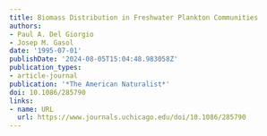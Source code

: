 ```yaml
---
title: Biomass Distribution in Freshwater Plankton Communities
authors:
- Paul A. Del Giorgio
- Josep M. Gasol
date: '1995-07-01'
publishDate: '2024-08-05T15:04:48.983058Z'
publication_types:
- article-journal
publication: '*The American Naturalist*'
doi: 10.1086/285790
links:
- name: URL
  url: https://www.journals.uchicago.edu/doi/10.1086/285790
---
```

